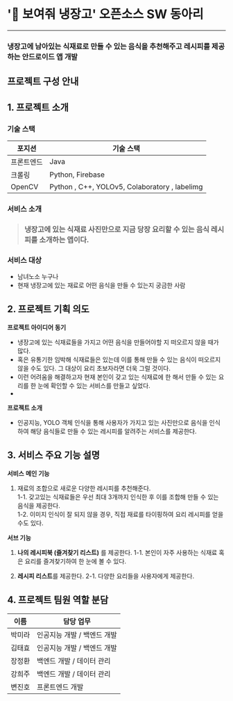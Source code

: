 # **'🍴 보여줘 냉장고'** 오픈소스 SW 동아리
-----------------------------------
### 냉장고에 남아있는 식재료로 만들 수 있는 음식을 추천해주고 레시피를 제공하는 안드로이드 앱 개발


## 프로젝트 구성 안내

## 1. 프로젝트 소개

### 기술 스택 

| 포지션     | 기술 스택                                                        |
| ---------- | ---------------------------------------------------------------- |
| 프론트엔드 | Java |
| 크롤링     | Python, Firebase  |
| OpenCV   | Python , C++, YOLOv5, Colaboratory , labelimg                    |

### 서비스 소개

> ### 냉장고에 있는 식재료 사진만으로 지금 당장 요리할 수 있는 음식 레시피를 소개하는 앱이다.


### 서비스 대상 

- 남녀노소 누구나
- 현재 냉장고에 있는 재료로 어떤 음식을 만들 수 있는지 궁금한 사람

## 2. 프로젝트 기획 의도

**프로젝트 아이디어 동기**

- 냉장고에 있는 식재료들을 가지고 어떤 음식을 만들어야할 지 떠오르지 않을 때가 많다. 
- 혹은 유통기한 임박해 식재료들은 있는데 이를 통해 만들 수 있는 음식이 떠오르지 않을 수도 있다. 그 대상이 요리 초보자라면 더욱 그럴 것이다. 
- 이런 어려움을 해결하고자 현재 본인이 갖고 있는 식재료에 한 해서 만들 수 있는 요리를 한 눈에 확인할 수 있는 서비스를 만들고 싶었다.
- 
**프로젝트 소개**

- 인공지능, YOLO 객체 인식을 통해 사용자가 가지고 있는 사진만으로 음식을 인식하여 해당 음식들로 만들 수 있는 레시피를 알려주는 서비스를 제공한다.

## 3. 서비스 주요 기능 설명

**서비스**
**메인 기능**

1. 재료의 조합으로 새로운 다양한 레시피를 추천해준다.  
   1-1. 갖고있는 식재료들은 우선 최대 3개까지 인식한 후 이를 조합해 만들 수 있는 음식을 제공한다.  
   1-2. 이미지 인식이 잘 되지 않을 경우, 직접 재료를 타이핑하여 요리 레시피를 얻을 수도 있다.

**서브 기능**

1. **나의 레시피북 (즐겨찾기 리스트)** 를 제공한다.
   1-1. 본인이 자주 사용하는 식재료 혹은 요리를 즐겨찾기하여 한 눈에 볼 수 있다.

2. **레시피 리스트**를 제공한다.
   2-1. 다양한 요리들을 사용자에게 제공한다.
   
## 4. 프로젝트 팀원 역할 분담 

| 이름   | 담당 업무                     |
| ------ | ----------------------------- |
| 박미라 | 인공지능 개발 / 백엔드 개발   |
| 김태효 | 인공지능 개발 / 백엔드 개발   |
| 장정환 | 백엔드 개발 / 데이터 관리 |
| 강희주 | 백엔드 개발 / 데이터 관리   |
| 변진호 | 프론트엔드 개발 |



